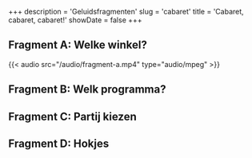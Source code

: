 +++
description = 'Geluidsfragmenten'
slug = 'cabaret'
title = 'Cabaret, cabaret, cabaret!'
showDate = false
+++

## Fragment A: Welke winkel?
{{< audio src="/audio/fragment-a.mp4" type="audio/mpeg" >}}

## Fragment B: Welk programma?

## Fragment C: Partij kiezen

## Fragment D: Hokjes